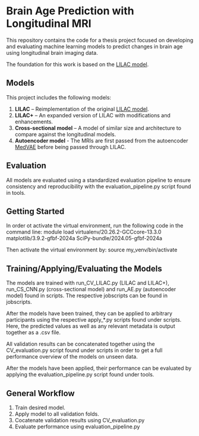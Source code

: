 # Brain Age Prediction with Longitudinal MRI

This repository contains the code for a thesis project focused on developing and evaluating machine learning models to predict changes in brain age using longitudinal brain imaging data.

The foundation for this work is based on the [LILAC model](https://github.com/heejong-kim/LILAC).

## Models

This project includes the following models:

1. **LILAC** – Reimplementation of the original [LILAC model](https://github.com/heejong-kim/LILAC).
2. **LILAC+** – An expanded version of LILAC with modifications and enhancements.
3. **Cross-sectional model** – A model of similar size and architecture to compare against the longitudinal models.
4. **Autoencoder model** - The MRIs are first passed from the autoencoder [MedVAE](https://github.com/StanfordMIMI/MedVAE) before being passed through LILAC.

## Evaluation

All models are evaluated using a standardized evaluation pipeline to ensure consistency and reproducibility with the evaluation_pipeline.py script found in tools.

## Getting Started

In order ot activate the virtual environment, run the following code in the command line:
module load virtualenv/20.26.2-GCCcore-13.3.0 matplotlib/3.9.2-gfbf-2024a SciPy-bundle/2024.05-gfbf-2024a

Then activate the virtual environment by:
source my_venv/bin/activate

## Training/Applying/Evaluating the Models

The models are trained with run_CV_LILAC.py (LILAC and LILAC+), run_CS_CNN.py (cross-sectional model) and run_AE.py (autoencoder model) found in scripts. The respective jobscripts can be found in jobscripts.

After the models have been trained, they can be applied to arbitrary participants using the respective apply_*.py scripts found under scripts. Here, the predicted values as well as any relevant metadata is output together as a .csv file.

All validation results can be concatenated together using the CV_evaluation.py script found under scripts in order to get a full performance overview of the models on unseen data.

After the models have been applied, their performance can be evaluated by applying the evaluation_pipeline.py script found under tools.

## General Workflow

1. Train desired model.
2. Apply model to all validation folds.
3. Cocatenate validation results using CV_evaluation.py
4. Evaluate performance using evaluation_pipeline.py

